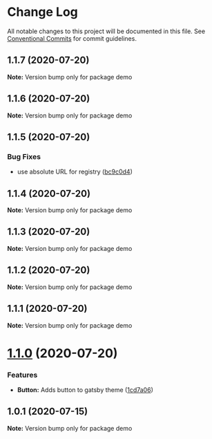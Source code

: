 # Change Log

All notable changes to this project will be documented in this file.
See [Conventional Commits](https://conventionalcommits.org) for commit guidelines.

## 1.1.7 (2020-07-20)

**Note:** Version bump only for package demo





## 1.1.6 (2020-07-20)

**Note:** Version bump only for package demo





## 1.1.5 (2020-07-20)


### Bug Fixes

* use absolute URL for registry ([bc9c0d4](https://github.com/newrelic/gatsby-theme-newrelic/commit/bc9c0d4e442f55494712092c28c19fc6aed4e6c4))





## 1.1.4 (2020-07-20)

**Note:** Version bump only for package demo





## 1.1.3 (2020-07-20)

**Note:** Version bump only for package demo





## 1.1.2 (2020-07-20)

**Note:** Version bump only for package demo





## 1.1.1 (2020-07-20)

**Note:** Version bump only for package demo





# [1.1.0](https://github.com/newrelic/gatsby-theme-newrelic/compare/demo@1.0.1...demo@1.1.0) (2020-07-20)


### Features

* **Button:** Adds button to gatsby theme ([1cd7a06](https://github.com/newrelic/gatsby-theme-newrelic/commit/1cd7a06a7f83c4a76ef75eb1ce8be12084206279))





## 1.0.1 (2020-07-15)

**Note:** Version bump only for package demo
